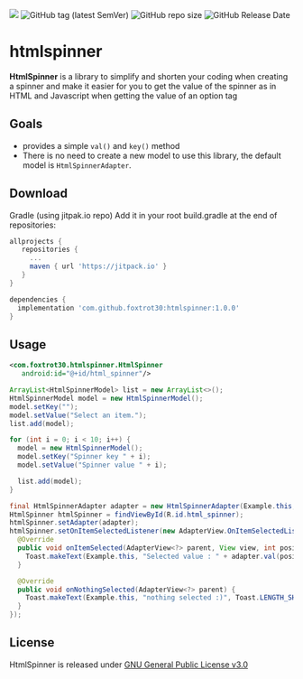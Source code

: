 [![](https://jitpack.io/v/foxtrot30/htmlspinner.svg)](https://jitpack.io/#foxtrot30/htmlspinner) ![GitHub tag (latest SemVer)](https://img.shields.io/github/v/tag/foxtrot30/htmlspinner) ![GitHub repo size](https://img.shields.io/github/repo-size/foxtrot30/htmlspinner) ![GitHub Release Date](https://img.shields.io/github/release-date/foxtrot30/htmlspinner)

# htmlspinner
**HtmlSpinner** is a library to simplify and shorten your coding when creating a spinner and make it easier for you to get the value of the spinner as in HTML and Javascript when getting the value of an option tag

## Goals
* provides a simple `val()` and `key()` method
* There is no need to create a new model to use this library, the default model is `HtmlSpinnerAdapter`.

## Download
Gradle (using jitpak.io repo) Add it in your root build.gradle at the end of repositories:

```gradle
allprojects {
   repositories {
     ...
     maven { url 'https://jitpack.io' }
   }
}
```

```gradle
dependencies {
  implementation 'com.github.foxtrot30:htmlspinner:1.0.0'
}
```

## Usage
```xml
<com.foxtrot30.htmlspinner.HtmlSpinner
   android:id="@+id/html_spinner"/>
```

```java
ArrayList<HtmlSpinnerModel> list = new ArrayList<>();
HtmlSpinnerModel model = new HtmlSpinnerModel();
model.setKey("");
model.setValue("Select an item.");
list.add(model);

for (int i = 0; i < 10; i++) {
  model = new HtmlSpinnerModel();
  model.setKey("Spinner key " + i);
  model.setValue("Spinner value " + i);

  list.add(model);
}

final HtmlSpinnerAdapter adapter = new HtmlSpinnerAdapter(Example.this, list);
HtmlSpinner htmlSpinner = findViewById(R.id.html_spinner);
htmlSpinner.setAdapter(adapter);
htmlSpinner.setOnItemSelectedListener(new AdapterView.OnItemSelectedListener() {
  @Override
  public void onItemSelected(AdapterView<?> parent, View view, int position, long id) {
    Toast.makeText(Example.this, "Selected value : " + adapter.val(position) + "; Selected key : " + adapter.key(position), Toast.LENGTH_SHORT).show();
  }

  @Override
  public void onNothingSelected(AdapterView<?> parent) {
    Toast.makeText(Example.this, "nothing selected :)", Toast.LENGTH_SHORT).show();
  }
});
```

## License
HtmlSpinner is released under [GNU General Public License v3.0](https://github.com/foxtrot30/htmlspinner/blob/master/license.md)
